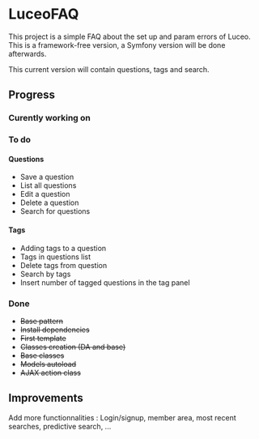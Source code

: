 # LuceoFAQ
This project is a simple FAQ about the set up and param errors of Luceo. This is a framework-free version, a Symfony version will be done afterwards.

This current version will contain questions, tags and search.

## Progress

### Curently working on

### To do

#### Questions
* Save a question
* List all questions
* Edit a question
* Delete a question
* Search for questions

#### Tags
* Adding tags to a question
* Tags in questions list
* Delete tags from question
* Search by tags
* Insert number of tagged questions in the tag panel

### Done
* ~~Base pattern~~
* ~~Install dependencies~~
* ~~First template~~
* ~~Classes creation (DA and base)~~
* ~~Base classes~~
* ~~Models autoload~~
* ~~AJAX action class~~

## Improvements
Add more functionnalities : Login/signup, member area, most recent searches, predictive search, ...